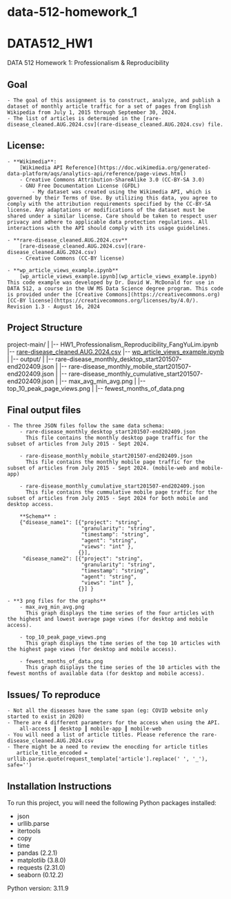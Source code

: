 # data-512-homework_1
# DATA512_HW1
DATA 512 Homework 1: Professionalism & Reproducibility

## Goal
    - The goal of this assignment is to construct, analyze, and publish a dataset of monthly article traffic for a set of pages from English Wikipedia from July 1, 2015 through September 30, 2024. 
    - The list of articles is determined in the [rare-disease_cleaned.AUG.2024.csv](rare-disease_cleaned.AUG.2024.csv) file.

## License:
    - **Wikimedia**: 
        [Wikimedia API Reference](https://doc.wikimedia.org/generated-data-platform/aqs/analytics-api/reference/page-views.html)
        - Creative Commons Attribution-ShareAlike 3.0 (CC-BY-SA 3.0) 
        - GNU Free Documentation License (GFDL)
            - My dataset was created using the Wikimedia API, which is governed by their Terms of Use. By utilizing this data, you agree to comply with the attribution requirements specified by the CC-BY-SA license. Any adaptations or modifications of the dataset must be shared under a similar license. Care should be taken to respect user privacy and adhere to applicable data protection regulations. All interactions with the API should comply with its usage guidelines.

    - **rare-disease_cleaned.AUG.2024.csv** 
        [rare-disease_cleaned.AUG.2024.csv](rare-disease_cleaned.AUG.2024.csv)
        - Creative Commons (CC-BY license)
    
    - **wp_article_views_example.ipynb** 
        [wp_article_views_example.ipynb](wp_article_views_example.ipynb)
    This code example was developed by Dr. David W. McDonald for use in DATA 512, a course in the UW MS Data Science degree program. This code is provided under the [Creative Commons](https://creativecommons.org) [CC-BY license](https://creativecommons.org/licenses/by/4.0/). Revision 1.3 - August 16, 2024

## Project Structure
project-main/ 
|
|-- HW1_Professionalism_Reproducibility_FangYuLim.ipynb
|-- [rare-disease_cleaned.AUG.2024.csv](rare-disease_cleaned.AUG.2024.csv)
|-- [wp_article_views_example.ipynb](wp_article_views_example.ipynb)
|
|-- output/
|   |-- rare-disease_monthly_desktop_start201507-end202409.json
|   |-- rare-disease_monthly_mobile_start201507-end202409.json
|   |-- rare-disease_monthly_cumulative_start201507-end202409.json
|   |-- max_avg_min_avg.png
|   |-- top_10_peak_page_views.png
|   |-- fewest_months_of_data.png


## Final output files
    - The three JSON files follow the same data schema:
        - rare-disease_monthly_desktop_start201507-end202409.json
          This file contains the monthly desktop page traffic for the subset of articles from July 2015 - Sept 2024.
        
        - rare-disease_monthly_mobile_start201507-end202409.json
          This file contains the monthly mobile page traffic for the subset of articles from July 2015 - Sept 2024. (mobile-web and mobile-app)
        
        - rare-disease_monthly_cumulative_start201507-end202409.json
          This file contains the cummulative mobile page traffic for the subset of articles from July 2015 - Sept 2024 for both mobile and desktop access. 

        **Schema** : 
        {"disease_name1": [{"project": "string",
                            "granularity": "string",
                            "timestamp": "string",
                            "agent": "string",
                            "views": "int" },
                           {}],
         "disease_name2": [{"project": "string",
                            "granularity": "string",
                            "timestamp": "string",
                            "agent": "string",
                            "views": "int" },
                           {}] }

    - **3 png files for the graphs**
        - max_avg_min_avg.png
          This graph displays the time series of the four articles with the highest and lowest average page views (for desktop and mobile access).

        - top_10_peak_page_views.png
          This graph displays the time series of the top 10 articles with the highest page views (for desktop and mobile access).

        - fewest_months_of_data.png
          This graph displays the time series of the 10 articles with the fewest months of available data (for desktop and mobile access).

## Issues/ To reproduce 
    - Not all the diseases have the same span (eg: COVID website only started to exist in 2020)
    - There are 4 different parameters for the access when using the API. 
        all-access ┃ desktop ┃ mobile-app ┃ mobile-web
    - You will need a list of article titles. Please reference the rare-disease_cleaned.AUG.2024.csv
    - There might be a need to review the enocding for article titles
       article_title_encoded = urllib.parse.quote(request_template['article'].replace(' ', '_'), safe='')

## Installation Instructions
To run this project, you will need the following Python packages installed:
- json
- urllib.parse
- itertools
- copy
- time 
- pandas     (2.2.1)
- matplotlib (3.8.0)
- requests   (2.31.0)
- seaborn    (0.12.2)


Python version: 3.11.9
